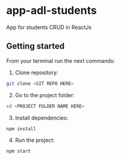 # app-adl-students

App for students CRUD in ReactJs

## Getting started

From your terminal run the next commands:

1) Clone repository:
```bash
git clone <GIT REPO HERE>
```
2) Go to the project folder:
```bash
cd <PROJECT FOLDER NAME HERE>
```
3) Install dependencies:

```bash
npm install
```
4) Run the project:
```bash
npm start
```
